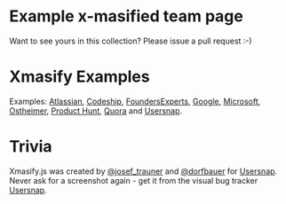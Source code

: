 Example x-masified team page 
============================

Want to see yours in this collection? Please issue a pull request :-)

Xmasify Examples
================

Examples: [Atlassian](atlassian.md), [Codeship](codeship.md), [FoundersExperts](foundersexperts.md), [Google](google.md), [Microsoft](microsoft.md), [Ostheimer](ostheimer.md), [Product Hunt](producthunt.md), [Quora](quora.md) and [Usersnap](usersnap.md).

Trivia
======

Xmasify.js was created by [@josef_trauner](https://twitter.com/josef_trauner) and [@dorfbauer](https://twitter.com/dorfbauer) for [Usersnap](https://usersnap.com/?gat=xmas).
Never ask for a screenshot again - get it from the visual bug tracker [Usersnap](https://usersnap.com/?gat=xmas).
